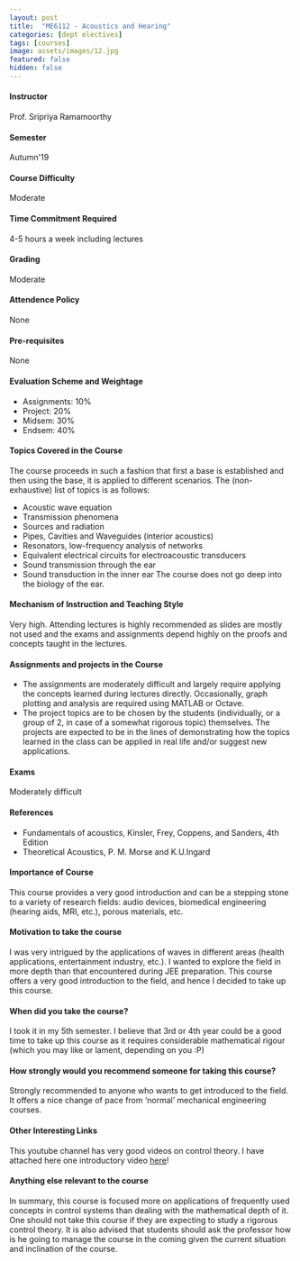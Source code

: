 ```yaml
---
layout: post
title:  "ME6112 - Acoustics and Hearing"
categories: [dept electives]
tags: [courses]
image: assets/images/12.jpg
featured: false
hidden: false
---
```


#### Instructor
Prof. Sripriya Ramamoorthy 

#### Semester
Autumn'19

#### Course Difficulty
Moderate 

#### Time Commitment Required
4-5 hours a week including lectures

#### Grading
Moderate

#### Attendence Policy
None

#### Pre-requisites
None

#### Evaluation Scheme and Weightage
* Assignments: 10%
* Project: 20%
* Midsem: 30%
* Endsem: 40%

#### Topics Covered in the Course
The course proceeds in such a fashion that first a base is established and then using the base, it is applied to different scenarios. The (non-exhaustive) list of topics is as follows:
* Acoustic wave equation
* Transmission phenomena
* Sources and radiation
* Pipes, Cavities and Waveguides (interior acoustics)
* Resonators, low-frequency analysis of networks
* Equivalent electrical circuits for electroacoustic transducers
* Sound transmission through the ear
* Sound transduction in the inner ear
The course does not go deep into the biology of the ear.

#### Mechanism of Instruction and Teaching Style
Very high. Attending lectures is highly recommended as slides are mostly not used and the exams and assignments depend highly on the proofs and concepts taught in the lectures.

#### Assignments and projects in the Course
* The assignments are moderately difficult and largely require applying the
concepts learned during lectures directly. Occasionally, graph plotting and
analysis are required using MATLAB or Octave.
* The project topics are to be chosen by the students (individually, or a group of 2, in case of a somewhat rigorous topic) themselves. The projects are expected to be in the lines of demonstrating how the topics learned in the class can be applied in real life and/or suggest new applications.

#### Exams
Moderately difficult

#### References
* Fundamentals of acoustics, Kinsler, Frey, Coppens, and Sanders, 4th Edition
* Theoretical Acoustics, P. M. Morse and K.U.Ingard

#### Importance of Course
This course provides a very good introduction and can be a stepping stone to a variety of research fields: audio devices, biomedical engineering (hearing aids, MRI, etc.), porous materials, etc.

#### Motivation to take the course
I was very intrigued by the applications of waves in different areas (health applications, entertainment industry, etc.). I wanted to explore the field in more depth than that encountered during JEE preparation. This course offers a very good introduction to the field, and hence I decided to take up this course.

#### When did you take the course?
I took it in my 5th semester. I believe that 3rd or 4th year could be a good time to take up this course as it requires considerable mathematical rigour (which you may like or lament, depending on you :P)

#### How strongly would you recommend someone for taking this course?
Strongly recommended to anyone who wants to get introduced to the field. It offers a nice change of pace from ‘normal’ mechanical engineering courses.

#### Other Interesting Links
This youtube channel has very good videos on control theory. I have attached here one introductory video [here](https://www.youtube.com/watch?v=oBc_BHxw78s)!

#### Anything else relevant to the course
In summary, this course is focused more on applications of frequently used concepts in control systems than dealing with the mathematical depth of it. One should not take this course if they are expecting to study a rigorous control theory. It is also advised that students should ask the professor how is he going to manage the course in the coming given the current situation and inclination of the course.